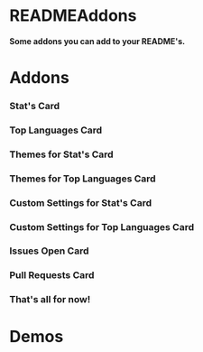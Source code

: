 # READMEAddons
#### Some addons you can add to your README's.
# Addons
### Stat's Card
### Top Languages Card
### Themes for Stat's Card
### Themes for Top Languages Card
### Custom Settings for Stat's Card
### Custom Settings for Top Languages Card
### Issues Open Card
### Pull Requests Card
### That's all for now!
# Demos
